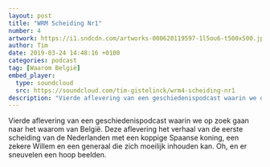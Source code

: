 ```yaml
---
layout: post
title: "WRM Scheiding Nr1"
number: 4
artwork: https://i1.sndcdn.com/artworks-000620119597-1l5ou6-t500x500.jpg
author: Tim
date: 2019-03-24 14:48:16 +0100
categories: podcast
tag: [Waarom België]
embed_player:
  type: soundcloud
  src: https://soundcloud.com/tim-gistelinck/wrm4-scheiding-nr1
description: "Vierde aflevering van een geschiedenispodcast waarin we op zoek gaan naar het waarom van België."
---
```

Vierde aflevering van een geschiedenispodcast waarin we op zoek gaan naar het waarom van België. Deze aflevering het verhaal van de eerste scheiding  van de Nederlanden met een koppige Spaanse koning, een zekere Willem en een generaal die zich moeilijk inhouden kan. Oh, en er sneuvelen een hoop beelden.